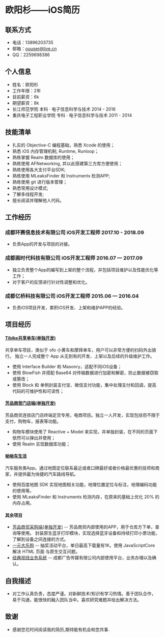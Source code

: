 # 欧阳杉——iOS简历

## 联系方式
* 电话：13896203735
* 邮箱：ouuser@live.cn
* QQ：2259698386
 
## 个人信息
* 姓名：欧阳杉	
* 工作年限：2年
* 目前薪资：6k
* 期望薪资：8k
* 长江师范学院           本科 · 电子信息科学与技术    2014 - 2016
* 重庆电子工程职业学院    专科 · 电子信息科学与技术    2011 - 2014

## 技能清单

* 扎实的 Objective-C 编程基础，熟悉 Xcode 的使用；
* 熟悉 iOS 内存管理机制, Runtime, Runloop；
* 熟练掌握 Realm 数据库的使用；
* 熟练使用 AFNetworking, 并以此搭建第三方库方便使用；
* 熟练使用各大支付平台SDK;
* 熟练使用 MLeaksFinder 和 Instruments 检测APP;
* 熟练使用 git 进行版本管理；
* 熟悉常用设计模式;
* 了解多线程开发;
* 擅长阅读并理解他人代码。

## 工作经历

### 成都环赛信息技术有限公司 iOS开发工程师  2017.10 - 2018.09
* 负责App的开发与项目的对接。

### 成都画时代科技有限公司  iOS开发工程师   2016.07 — 2017.09

* 独立负责整个App的编写到上架的整个流程，并包括项目维护以及性能优化等工作；
* 对于客户的反馈进行针对性调整和优化。  

### 成都亿桥科技有限公司	  iOS开发工程师   2015.06 — 2016.04

* 负责iOS项目开发，累积iOS开发、上架和维护APP的经验。

## 项目经历
#### [Tibike共享单车(单独开发)](https://itunes.apple.com/cn/app/tibike/id1221822385?l=zh&ls=1&mt=8) 

共享单车项目，类似于 ofo 小黄车和摩拜单车，用户可以非常方便的扫码外出骑行。
独立一人完成整个 App 从无到有的开发、上架以及后续的升级维护工作。

* 使用 Interface Builder 和 Masonry，适配不同iOS设备；
* 使用 BlowFish 并搭配 Base64 对传输数据进行加密和解密，防止数据被窃取或篡改；
* 使用 Block 和 单例封装支付宝、微信支付功能，集中处理支付和回调，提高代码的可维护性和可读性；

#### [芳品商贸门店端(单独开发)](https://itunes.apple.com/cn/app/%E8%8A%B3%E5%93%81%E5%95%86%E8%B4%B8%E9%97%A8%E5%BA%97%E7%AB%AF/id1197963132?l=zh&ls=1&mt=8)  

芳品商贸连锁店门店终端定货专用，电商项目。独立一人开发，实现包括但不限于支付，购物车，报表等功能。

* 购物车模块使用了 Reactive + Model 来实现，并单独封装，在不同的页面下依然可以弹出并使用；   
* 使用 Realm 实现数据库功能；

#### [呦呦车生活](https://itunes.apple.com/app/id1073407938)  

汽车服务类App。通过地图定位联系最近或者口碑最好或者价格最优惠的技师和商家，并提供最为快捷的汽车路线导航。

* 使用百度地图 SDK 实现地图相关功能，地理位置定位与标注，地理编码功能的使用等。  
* 使用 MLeaksFinder 和 Instruments 检测内存，在原来的基础上优化 20% 的内存占用。

#### 其余项目
* [芳品商贸采购端(单独开发)](https://itunes.apple.com/cn/app/%E8%8A%B3%E5%93%81%E5%95%86%E8%B4%B8%E9%87%87%E8%B4%AD%E7%AB%AF/id1197958662?l=zh&ls=1&mt=8) -- 芳品商贸内部使用的APP，用于仓库方下单，查询等使用。 封装原生蓝牙打印模块，实现选择蓝牙设备和持续打印小票功能，了解到设备之间连接的方式。 
* [一元大乐购](https://itunes.apple.com/cn/app/%E4%B8%80%E5%85%83%E5%A4%A7%E4%B9%90%E8%B4%AD/id1076104630?l=zh&ls=1&mt=8) --  抽奖活动平台，单日最高下载量有1K。使用 JavaScriptCore 解决 HTML 页面 与原生交互问题。
* [经典视线业务系统](https://itunes.apple.com/us/app/%E7%BB%8F%E5%85%B8%E8%A7%86%E7%BA%BF%E4%B8%9A%E5%8A%A1%E7%B3%BB%E7%BB%9F/id1144443316?l=zh&ls=1&mt=8) -- 成都广告传媒有限公司内部使用平台，业务办理以及确认。

## 自我描述

* 对工作认真负责，态度严谨。对新鲜技术/知识有学习热情。善于团队合作，易于沟通，能很快的融入团队当中。喜欢研究难题并给出解决方法。

## 致谢

* 感谢您花时间阅读我的简历,期待能有机会和您共事.
